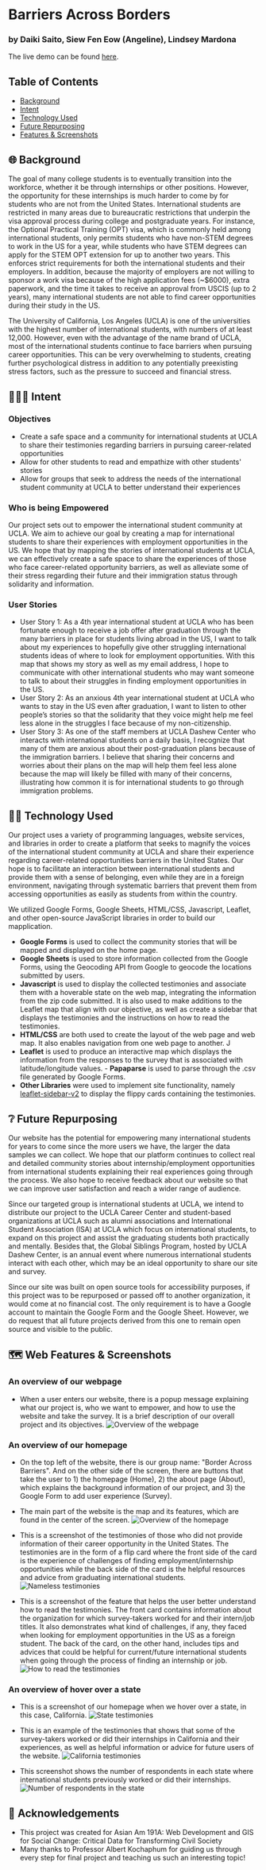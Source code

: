 # Barriers Across Borders
### by Daiki Saito, Siew Fen Eow (Angeline), Lindsey Mardona
The live demo can be found [here](https://lindseymardona.github.io/group-8/final/index.html).

## Table of Contents ##
* [Background](#background)
* [Intent](#intent)
* [Technology Used](#technology)
* [Future Repurposing](#repurposed)
* [Features & Screenshots](#screenshots)

## 🌐 Background<a name="background"></a> ##

The goal of many college students is to eventually transition into the workforce, whether it be through internships or other positions. However, the opportunity for these internships is much harder to come by for students who are not from the United States. International students are restricted in many areas due to bureaucratic restrictions that underpin the visa approval process during college and postgraduate years. For instance, the Optional Practical Training (OPT) visa, which is commonly held among international students, only permits students who have non-STEM degrees to work in the US for a year, while students who have STEM degrees can apply for the STEM OPT extension for up to another two years. This enforces strict requirements for both the international students and their employers. In addition, because the majority of employers are not willing to sponsor a work visa because of the high application fees (~$6000), extra paperwork, and the time it takes to receive an approval from USCIS (up to 2 years), many international students are not able to find career opportunities during their study in the US.

The University of California, Los Angeles (UCLA) is one of the universities with the highest number of international students, with numbers of at least 12,000. However, even with the advantage of the name brand of UCLA, most of the international students continue to face barriers when pursuing career opportunities. This can be very overwhelming to students, creating further psychological distress in addition to any potentially preexisting stress factors, such as the pressure to succeed and financial stress.

## 🧑‍🤝‍🧑 Intent<a name="intent"></a> ##

### Objectives ###
- Create a safe space and a community for international students at UCLA to share their testimonies regarding barriers in pursuing career-related opportunities
- Allow for other students to read and empathize with other students' stories
- Allow for groups that seek to address the needs of the international student community at UCLA to better understand their experiences
 
### Who is being Empowered ###

Our project sets out to empower the international student community at UCLA. We aim to achieve our goal by creating a map for international students to share their experiences with employment opportunities in the US. We hope that by mapping the stories of international students at UCLA, we can effectively create a safe space to share the experiences of those who face career-related opportunity barriers, as well as alleviate some of their stress regarding their future and their immigration status through solidarity and information.

### User Stories ###

- User Story 1: As a 4th year international student at UCLA who has been fortunate enough to receive a job offer after graduation through the many barriers in place for students living abroad in the US, I want to talk about my experiences to hopefully give other struggling international students ideas of where to look for employment opportunities. With this map that shows my story as well as my email address, I hope to communicate with other international students who may want someone to talk to about their struggles in finding employment opportunities in the US.
- User Story 2: As an anxious 4th year international student at UCLA who wants to stay in the US even after graduation, I want to listen to other people’s stories so that the solidarity that they voice might help me feel less alone in the struggles I face because of my non-citizenship.
- User Story 3: As one of the staff members at UCLA Dashew Center who interacts with international students on a daily basis, I recognize that many of them are anxious about their post-graduation plans because of the immigration barriers. I believe that sharing their concerns and worries about their plans on the map will help them feel less alone because the map will likely be filled with many of their concerns, illustrating how common it is for international students to go through immigration problems.



## 🧑‍💻 Technology Used<a name="technology"></a> ##

Our project uses a variety of programming languages, website services, and libraries in order to create a platform that seeks to magnify the voices of the international student community at UCLA and share their experience regarding career-related opportunities barriers in the United States. Our hope is to facilitate an interaction between international students and provide them with a sense of belonging, even while they are in a foreign environment, navigating through systematic barriers that prevent them from accessing opportunities as easily as students from within the country.

We utilized Google Forms, Google Sheets, HTML/CSS, Javascript, Leaflet, and other open-source JavaScript libraries in order to build our mapplication.
- **Google Forms** is used to collect the community stories that will be mapped and displayed on the home page. 
- **Google Sheets** is used to store information collected from the Google Forms, using the Geocoding API from Google to geocode the locations submitted by users. 
- **Javascript** is used to display the collected testimonies and associate them with a hoverable state on the web map, integrating the information from the zip code submitted. It is also used to make additions to the Leaflet map that align with our objective, as well as create a sidebar that displays the testimonies and the instructions on how to read the testimonies.
- **HTML/CSS** are both used to create the layout of the web page and web map. It also enables navigation from one web page to another. J
- **Leaflet** is used to produce an interactive map which displays the information from the responses to the survey that is associated with latitude/longitude values. - **Papaparse** is used to parse through the .csv file generated by Google Forms.
- **Other Libraries** were used to implement site functionality, namely [leaflet-sidebar-v2](https://github.com/noerw/leaflet-sidebar-v2) to display the flippy cards containing the testimonies.

## ❔ Future Repurposing <a name="repurposed"></a> ##

Our website has the potential for empowering many international students for years to come since the more users we have, the larger the data samples we can collect. We hope that our platform continues to collect real and detailed community stories about internship/employment opportunities from international students explaining their real experiences going through the process. We also hope to receive feedback about our website so that we can improve user satisfaction and reach a wider range of audience.
 
Since our targeted group is international students at UCLA, we intend to distribute our project to the UCLA Career Center and student-based organizations at UCLA such as alumni associations and International Student Association (ISA) at UCLA which focus on international students, to expand on this project and assist the graduating students both practically and mentally. Besides that, the Global Siblings Program, hosted by UCLA Dashew Center, is an annual event where numerous international students interact with each other, which may be an ideal opportunity to share our site and survey.

Since our site was built on open source tools for accessibility purposes, if this project was to be repurposed or passed off to another organization, it would come at no financial cost. The only requirement is to have a Google account to maintain the Google Form and the Google Sheet. However, we do request that all future projects derived from this one to remain open source and visible to the public.

## 🗺️ Web Features & Screenshots<a name="screenshots"></a> ##

### An overview of our webpage
- ​​When a user enters our website, there is a popup message explaining what our project is, who we want to empower, and how to use the website and take the survey. It is a brief description of our overall project and its objectives.
![Overview of the webpage](./final/overview.png)

### An overview of our homepage
- On the top left of the website, there is our group name: "Border Across Barriers". And on the other side of the screen, there are buttons that take the user to 1) the homepage (Home), 2) the about page (About), which explains the background information of our project, and 3) the Google Form to add user experience (Survey). 
- The main part of the website is the map and its features, which are found in the center of the screen.
![Overview of the homepage](./final/homepage.png)

- This is a screenshot of the testimonies of those who did not provide information of their career opportunity in the United States. The testimonies are in the form of a flip card where the front side of the card is the experience of challenges of finding employment/internship opportunities while the back side of the card is the helpful resources and advice from graduating international students.
![Nameless testimonies](./final/nameless_testimonies.png)

- This is a screenshot of the feature that helps the user better understand how to read the testimonies. The front card contains information about the organization for which survey-takers worked for and their intern/job titles. It also demonstrates what kind of challenges, if any, they faced when looking for employment opportunities in the US as a foreign student. The back of the card, on the other hand, includes tips and advices that could be helpful for current/future international students when going through the process of finding an internship or job. 
![How to read the testimonies](./final/guideline_testimonials.png)

### An overview of hover over a state
- This is a screenshot of our homepage when we hover over a state, in this case, California.
![State testimonies](./final/actual_testimonies.png)

- This is an example of the testimonies that shows that some of the survey-takers worked or did their internships in California and their experiences, as well as helpful information or advice for future users of the website. 
![California testimonies](./final/california_testimonials.png)

- This screenshot shows the number of respondents in each state where international students previously worked or did their internships.
![Number of respondents in the state](./final/number_respondents.png)

## 👥 Acknowledgements
* This project was created for Asian Am 191A: Web Development and GIS for Social Change: Critical Data for Transforming Civil Society
* Many thanks to Professor Albert Kochaphum for guiding us through every step for final project and teaching us such an interesting topic!
